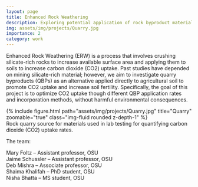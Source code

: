 ```yaml
---
layout: page
title: Enhanced Rock Weathering
description: Exploring potential application of rock byproduct materials to soils for promoting carbon dioxide uptake
img: assets/img/projects/Quarry.jpg
importance: 2
category: work
---
```


Enhanced Rock Weathering (ERW) is a process that involves crushing silicate-rich rocks to increase available surface area and applying them to soils to increase carbon dioxide (CO2) uptake. Past studies have depended on mining silicate-rich material; however, we aim to investigate quarry byproducts (QBPs) as an alternative applied directly to agricultural soil to promote CO2 uptake and increase soil fertility. Specifically, the goal of this project is to optimize CO2 uptake though different QBP application rates and incorporation methods, without harmful environmental consequences. 

<div class="row">
    <div class="col-sm mt-3 mt-md-0">
        {% include figure.html path="assets/img/projects/Quarry.jpg" title="Quarry" zoomable="true" class="img-fluid rounded z-depth-1" %}
    </div>
</div>
<div class="caption">
    Rock quarry source for materials used in lab testing for quantifying carbon dioxide (CO2) uptake rates.
</div>

The team:<br>

Mary Foltz – Assistant professor, OSU<br>
Jaime Schussler – Assistant professor, OSU<br>
Deb Mishra – Associate professor, OSU<br>
Shaima Khalifah – PhD student, OSU<br>
Nisha Bhatta – MS student, OSU<br>
